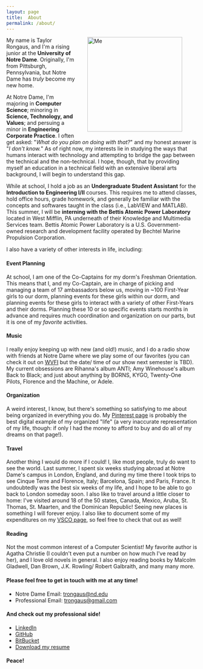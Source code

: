 ```yaml
---
layout: page
title:  About
permalink: /about/
---
```


<p>
	<img src="https://s3.amazonaws.com/files.digication.com/Maf2a4d678a63ff7e4c6d90e6e22daf32.jpg" alt="Me" style="border: 0pt none; float:right; padding-left:30px; padding-right:40px; padding-bottom:10px; width: 250px;"/>
</p>

My name is Taylor Rongaus, and I'm a rising junior at the **University of Notre Dame**. Originally, I'm from Pittsburgh, Pennsylvania, but Notre Dame has *truly* become my new home.

At Notre Dame, I'm majoring in **Computer Science**; minoring in **Science, Technology, and Values**; and persuing a minor in **Engineering Corporate Practice**. I often get asked: "*What do you plan on doing with that?*" and my honest answer is "*I don't know.*" As of right now, my interests lie in studying the ways that humans interact with technology and attempting to bridge the gap between the technical and the non-technical. I hope, though, that by providing myself an education in a technical field with an extensive liberal arts background, I will begin to understand this gap.

While at school, I hold a job as an **Undergraduate Student Assistant** for the **Introduction to Engineering I/II** courses. This requires me to attend classes, hold office hours, grade homework, and generally be familiar with the concepts and softwares taught in the class (i.e., LabVIEW and MATLAB). This summer, I will be **interning with the Bettis Atomic Power Laboratory** located in West Mifflin, PA underneath of their Knowledge and Multimedia Services team. Bettis Atomic Power Laboratory is a U.S. Government-owned research and development facility operated by Bechtel Marine Propulsion Corporation.

I also have a variety of other interests in life, including:

#### **Event Planning** ####
At school, I am one of the Co-Captains for my dorm's Freshman Orientation. This means that I, and my Co-Captain, are in charge of picking and managing a team of 17 ambassadors below us, moving in ~100 First-Year girls to our dorm, planning events for these girls within our dorm, and planning events for these girls to interact with a variety of other First-Years and their dorms. Planning these 10 or so specific events starts months in advance and requires much coordination and organization on our parts, but it is one of my *favorite* activities.


#### **Music** ####
I really enjoy keeping up with new (and old!) music, and I do a radio show with friends at Notre Dame where we play some of our favorites (you can check it out on [WVFI][radioshow] but the date/ time of our show next semester is TBD). My current obsessions are Rihanna's album ANTI; Amy Winehouse's album Back to Black; and just about anything by BORNS, KYGO, Twenty-One Pilots, Florence and the Machine, or Adele. 


#### **Organization** ####
A weird interest, I know, but there's something so satisfying to me about being organized in everything you do. My [Pinterest page][trongaus-pinterest] is probably the best digital example of my organized "life" (a very inaccurate representation of my life, though: if only I had the money to afford to buy and do all of my dreams on that page!). 


#### **Travel** ####
Another thing I would do more if I could! I, like most people, truly do want to see the world. Last summer, I spent six weeks studying abroad at Notre Dame's campus in London, England, and during my time there I took trips to see Cinque Terre and Florence, Italy; Barcelona, Spain; and Paris, France. It undoubtedly was the best six weeks of my life, and I hope to be able to go back to London someday soon. I also like to travel around a little closer to home: I've visited around 18 of the 50 states, Canada, Mexico, Aruba, St. Thomas, St. Maarten, and the Dominican Republic! Seeing new places is something I will forever enjoy. I also like to document some of my expenditures on my [VSCO page][trongaus-vsco], so feel free to check that out as well!


#### **Reading** ####
Not the most common interest of a Computer Scientist! My favorite author is Agatha Christie (I couldn't even put a number on how much I've read by her), and I love old novels in general. I also enjoy reading books by Malcolm Gladwell, Dan Brown, J.K. Rowling/ Robert Galbraith, and many many more. 


#### **Please feel free to get in touch with me at any time!** ####

* Notre Dame Email: [trongaus@nd.edu][trongaus-email1]
* Professional Email: [trongaus@gmail.com][trongaus-email2]

#### **And check out my professional side!** ####

* [LinkedIn][trongaus-linkedin]
* [GitHub][trongaus-github]
* [BitBucket][trongaus-bitbucket]
* [Download my resume](https://github.com/trongaus/trongaus.github.io/raw/master/_includes/resume.pdf)

#### **Peace!** ####

[radioshow]: https://wvfi.nd.edu
[trongaus-pinterest]: https://pinterest.com/trongaus
[trongaus-vsco]: https://vsco.co/trongaus
[trongaus-email1]: mailto:trongaus@nd.edu
[trongaus-email2]: mailto:trongaus@gmail.com
[trongaus-linkedin]: https://www.linkedin.com/in/trongaus?trk=nav_responsive_tab_profile_pic
[trongaus-github]: http://github.com/trongaus
[trongaus-bitbucket]: http://bitbucket.com/trongaus





